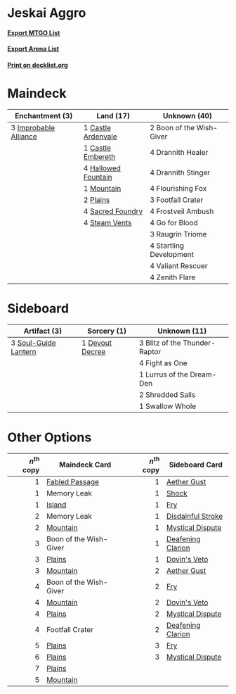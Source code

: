 # Jeskai Aggro

#### [Export MTGO List](../collection/Jeskai%20Aggro/Jeskai%20Aggro.txt)
#### [Export Arena List](../collection/Jeskai%20Aggro/Jeskai%20Aggro_arena.txt)
#### [Print on decklist.org](http://decklist.org/?deckmain=2%09Boon%20of%20the%20Wish-Giver%0A1%09Castle%20Ardenvale%0A1%09Castle%20Embereth%0A4%09Drannith%20Healer%0A4%09Drannith%20Stinger%0A4%09Flourishing%20Fox%0A3%09Footfall%20Crater%0A4%09Frostveil%20Ambush%0A4%09Go%20for%20Blood%0A4%09Hallowed%20Fountain%0A3%09Improbable%20Alliance%0A1%09Mountain%0A2%09Plains%0A3%09Raugrin%20Triome%0A4%09Sacred%20Foundry%0A4%09Startling%20Development%0A4%09Steam%20Vents%0A4%09Valiant%20Rescuer%0A4%09Zenith%20Flare&deckside=3%09Blitz%20of%20the%20Thunder-Raptor%0A1%09Devout%20Decree%0A4%09Fight%20as%20One%0A1%09Lurrus%20of%20the%20Dream-Den%0A2%09Shredded%20Sails%0A3%09Soul-Guide%20Lantern%0A1%09Swallow%20Whole)
# Maindeck

|                                        Enchantment (3)                                         |                                          Land (17)                                          |      Unknown (40)      |
|------------------------------------------------------------------------------------------------|---------------------------------------------------------------------------------------------|------------------------|
|3 [Improbable Alliance](http://gatherer.wizards.com/Pages/Card/Details.aspx?multiverseid=473155)|1 [Castle Ardenvale](http://gatherer.wizards.com/Pages/Card/Details.aspx?multiverseid=473200)|2 Boon of the Wish-Giver|
|                                                                                                |1 [Castle Embereth](http://gatherer.wizards.com/Pages/Card/Details.aspx?multiverseid=473201) |4 Drannith Healer       |
|                                                                                                |4 [Hallowed Fountain](http://gatherer.wizards.com/Pages/Card/Details.aspx?multiverseid=97071)|4 Drannith Stinger      |
|                                                                                                |1 [Mountain](http://gatherer.wizards.com/Pages/Card/Details.aspx?multiverseid=439859)        |4 Flourishing Fox       |
|                                                                                                |2 [Plains](http://gatherer.wizards.com/Pages/Card/Details.aspx?multiverseid=439856)          |3 Footfall Crater       |
|                                                                                                |4 [Sacred Foundry](http://gatherer.wizards.com/Pages/Card/Details.aspx?multiverseid=405106)  |4 Frostveil Ambush      |
|                                                                                                |4 [Steam Vents](http://gatherer.wizards.com/Pages/Card/Details.aspx?multiverseid=405109)     |4 Go for Blood          |
|                                                                                                |                                                                                             |3 Raugrin Triome        |
|                                                                                                |                                                                                             |4 Startling Development |
|                                                                                                |                                                                                             |4 Valiant Rescuer       |
|                                                                                                |                                                                                             |4 Zenith Flare          |


# Sideboard

|                                         Artifact (3)                                          |                                       Sorcery (1)                                        |        Unknown (11)         |
|-----------------------------------------------------------------------------------------------|------------------------------------------------------------------------------------------|-----------------------------|
|3 [Soul-Guide Lantern](http://gatherer.wizards.com/Pages/Card/Details.aspx?multiverseid=476488)|1 [Devout Decree](http://gatherer.wizards.com/Pages/Card/Details.aspx?multiverseid=466767)|3 Blitz of the Thunder-Raptor|
|                                                                                               |                                                                                          |4 Fight as One               |
|                                                                                               |                                                                                          |1 Lurrus of the Dream-Den    |
|                                                                                               |                                                                                          |2 Shredded Sails             |
|                                                                                               |                                                                                          |1 Swallow Whole              |


# Other Options

|*n*<sup>th</sup> copy|                                      Maindeck Card                                      |*n*<sup>th</sup> copy|                                       Sideboard Card                                       |
|--------------------:|-----------------------------------------------------------------------------------------|--------------------:|--------------------------------------------------------------------------------------------|
|                    1|[Fabled Passage](http://gatherer.wizards.com/Pages/Card/Details.aspx?multiverseid=473206)|                    1|[Aether Gust](http://gatherer.wizards.com/Pages/Card/Details.aspx?multiverseid=466796)      |
|                    1|Memory Leak                                                                              |                    1|[Shock](http://gatherer.wizards.com/Pages/Card/Details.aspx?multiverseid=129732)            |
|                    1|[Island](http://gatherer.wizards.com/Pages/Card/Details.aspx?multiverseid=439857)        |                    1|[Fry](http://gatherer.wizards.com/Pages/Card/Details.aspx?multiverseid=466894)              |
|                    2|Memory Leak                                                                              |                    1|[Disdainful Stroke](http://gatherer.wizards.com/Pages/Card/Details.aspx?multiverseid=420705)|
|                    2|[Mountain](http://gatherer.wizards.com/Pages/Card/Details.aspx?multiverseid=439859)      |                    1|[Mystical Dispute](http://gatherer.wizards.com/Pages/Card/Details.aspx?multiverseid=473020) |
|                    3|Boon of the Wish-Giver                                                                   |                    1|[Deafening Clarion](http://gatherer.wizards.com/Pages/Card/Details.aspx?multiverseid=452915)|
|                    3|[Plains](http://gatherer.wizards.com/Pages/Card/Details.aspx?multiverseid=439856)        |                    1|[Dovin's Veto](http://gatherer.wizards.com/Pages/Card/Details.aspx?multiverseid=461120)     |
|                    3|[Mountain](http://gatherer.wizards.com/Pages/Card/Details.aspx?multiverseid=439859)      |                    2|[Aether Gust](http://gatherer.wizards.com/Pages/Card/Details.aspx?multiverseid=466796)      |
|                    4|Boon of the Wish-Giver                                                                   |                    2|[Fry](http://gatherer.wizards.com/Pages/Card/Details.aspx?multiverseid=466894)              |
|                    4|[Mountain](http://gatherer.wizards.com/Pages/Card/Details.aspx?multiverseid=439859)      |                    2|[Dovin's Veto](http://gatherer.wizards.com/Pages/Card/Details.aspx?multiverseid=461120)     |
|                    4|[Plains](http://gatherer.wizards.com/Pages/Card/Details.aspx?multiverseid=439856)        |                    2|[Mystical Dispute](http://gatherer.wizards.com/Pages/Card/Details.aspx?multiverseid=473020) |
|                    4|Footfall Crater                                                                          |                    2|[Deafening Clarion](http://gatherer.wizards.com/Pages/Card/Details.aspx?multiverseid=452915)|
|                    5|[Plains](http://gatherer.wizards.com/Pages/Card/Details.aspx?multiverseid=439856)        |                    3|[Fry](http://gatherer.wizards.com/Pages/Card/Details.aspx?multiverseid=466894)              |
|                    6|[Plains](http://gatherer.wizards.com/Pages/Card/Details.aspx?multiverseid=439856)        |                    3|[Mystical Dispute](http://gatherer.wizards.com/Pages/Card/Details.aspx?multiverseid=473020) |
|                    7|[Plains](http://gatherer.wizards.com/Pages/Card/Details.aspx?multiverseid=439856)        |                     |                                                                                            |
|                    5|[Mountain](http://gatherer.wizards.com/Pages/Card/Details.aspx?multiverseid=439859)      |                     |                                                                                            |

